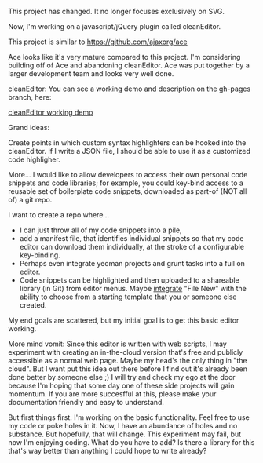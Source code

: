 This project has changed. It no longer focuses exclusively on SVG. 

Now, I'm working on a javascript/jQuery plugin called cleanEditor. 

This project is similar to https://github.com/ajaxorg/ace

Ace looks like it's very mature compared to this project. I'm considering building off of Ace and abandoning cleanEditor. Ace was put together by a larger development team and looks very well done. 

cleanEditor: You can see a working demo and description on the gh-pages branch, here: 

<a target="_blank" href="http://g-milligan.github.io/svg-editor/">cleanEditor working demo</a>

Grand ideas: 

Create points in which custom syntax highlighters can be hooked into the cleanEditor. If I write a JSON file, I should be able to use it as a customized code highligher. 

More... I would like to allow developers to access their own personal code snippets and code libraries; for example, you could key-bind access to a reusable set of boilerplate code snippets, downloaded as part-of (NOT all of) a git repo. 

I want to create a repo where...
- I can just throw all of my code snippets into a pile, 
- add a manifest file, that identifies individual snippets so that my code editor can download them individually, at the stroke of a configurable key-binding. 
- Perhaps even integrate yeoman projects and grunt tasks into a full on editor. 
- Code snippets can be highlighted and then uploaded to a shareable library (in Git) from editor menus. Maybe <a target="_blank" href="http://yeoman.io/authoring/integrating-yeoman.html">integrate</a> "File New" with the ability to choose from a starting template that you or someone else created.

My end goals are scattered, but my initial goal is to get this basic editor working.

More mind vomit: Since this editor is written with web scripts, I may experiment with creating an in-the-cloud version that's free and publicly accessible as a normal web page. Maybe my head's the only thing in "the cloud". But I want put this idea out there before I find out it's already been done better by someone else ;) I will try and check my ego at the door because I'm hoping that some day one of these side projects will gain momentum. If you are more succesfful at this, please make your documentation friendly and easy to understand.

But first things first. I'm working on the basic functionality. Feel free to use my code or poke holes in it. Now, I have an abundance of holes and no substance. But hopefully, that will change. This experiment may fail, but now I'm enjoying coding. What do you have to add? Is there a library for this that's way better than anything I could hope to write already?
